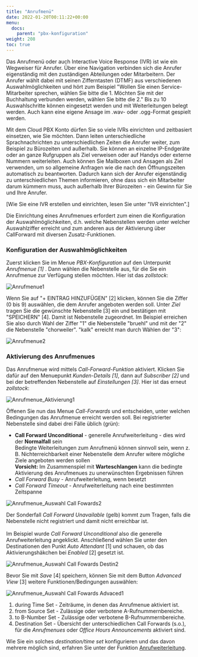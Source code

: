 ```yaml
---
title: "Anrufmenü"
date: 2022-01-20T00:11:22+00:00
menu:
  docs:
    parent: "pbx-konfiguration"
weight: 208
toc: true
---
```


Das Anrufmenü oder auch Interactive Voice Response (IVR) ist wie ein Wegweiser für Anrufer. Über eine Navigation verbinden sich die Anrufer eigenständig mit den zuständigen Abteilungen oder Mitarbeitern. Der Anrufer wählt dabei mit seinen Zifferntasten (DTMF) aus verschiedenen Auswahlmöglichkeiten und hört zum Beispiel "Wollen Sie einen Service-Mitarbeiter sprechen, wählen Sie bitte die 1. Möchten Sie mit der Buchhaltung verbunden werden, wählen Sie bitte die 2." Bis zu 10 Auswahlschritte können eingesetzt werden und mit Weiterleitungen belegt werden. Auch kann eine eigene Ansage im .wav- oder .ogg-Format gespielt werden.

Mit dem Cloud PBX Konto dürfen Sie so viele IVRs einrichten und zeitbasiert einsetzen, wie Sie möchten. Dann leiten unterschiedliche Sprachnachrichten zu unterschiedlichen Zeiten die Anrufer weiter, zum Beispiel zu Bürozeiten und außerhalb. Sie können an einzelne IP-Endgeräte oder an ganze Rufgruppen als Ziel verweisen oder auf Handys oder externe Nummern weiterleiten. Auch können Sie Mailboxen und Ansagen als Ziel verwenden, um so allgemeine Anfragen wie die nach den Öffnungszeiten automatisch zu beantworten. Dadurch kann sich der Anrufer eigenständig zu unterschiedlichen Themen informieren, ohne dass sich ein Mitarbeiter darum kümmern muss, auch außerhalb Ihrer Bürozeiten - ein Gewinn für Sie und Ihre Anrufer.

[Wie Sie eine IVR erstellen und einrichten, lesen Sie unter "IVR einrichten".]

Die Einrichtung eines Anrufmenues erfordert zum einen die Konfiguration der Auswahlmöglichkeiten, d.h. welche Nebenstellen werden unter welcher Auswahlziffer erreicht und zum anderen aus der Aktivierung über CallForward mit diversen Zusatz-Funktionen.

### Konfiguration der Auswahlmöglichkeiten

Zuerst klicken Sie im Menue *PBX-Konfiguration* auf den Unterpunkt *Anrufmenue [1]* . Dann wählen die Nebenstelle aus, für die Sie ein Anrufmenue zur Verfügung stellen möchten. Hier ist das *zollstock*: 

![Anrufmenue1](https://user-images.githubusercontent.com/98753538/160846360-54337494-1f96-4b50-80b8-d2e97e1faf83.jpg)

Wenn Sie auf "+ EINTRAG HINZUFÜGEN" [2] klicken, können Sie die Ziffer (0 bis 9) auswählen, die dem Anrufer angeboten werden soll. Unter *Ziel* tragen Sie die  gewünschte Nebenstelle [3] ein und bestätigen mit "SPEICHERN" [4]. Damit ist Nebenstelle zugeordnet. Im Beispiel erreichen Sie also durch Wahl der Ziffer "1" die Nebenstelle "bruehl" und mit der "2" die Nebenstelle "chorweiler". "kalk" erreicht man durch Wählen der "3":

![Anrufmenue2](https://user-images.githubusercontent.com/98753538/160850022-5ade644d-12c3-4450-856b-9f4c246edfa0.jpg)


### Aktivierung des Anrufmenues

Das Anrufmenue wird mittels *Call-Forward-Funktion* aktiviert. Klicken Sie dafür auf den Menuepunkt *Kunden-Details [1]*, dann auf *Subscriber [2]* und bei der betreffenden Nebenstelle auf *Einstellungen [3]*. Hier ist das erneut *zollstock*:

![Anrufmenue_Aktivierung1](https://user-images.githubusercontent.com/98753538/161692092-8885b079-3d9e-4b35-be48-31ad5b803f99.jpg)

Öffenen Sie nun das Menue *Call-Forwards* und entscheiden, unter welchen Bedingungen das Anrufmenue erreicht werden soll. Bei registrierter Nebenstelle sind dabei drei Fälle üblich (grün):

 * **Call Forward Unconditional** - generelle Anrufweiterleitung - dies wird der **Normalfall** sein <br>
 Bedingte Weiterleitungen zum Anrufmenü können sinnvoll sein, wenn z. B. Nichterreichbarkeit einer Nebenstelle dem Anrufer witere mögliche Ziele angeboten werden sollen <br>
 **Vorsicht:** Im Zusammenspiel mit **Warteschlangen** kann die bedingte Aktivierung des Anrufmenues zu unerwünschten Ergebnissen führen 
 * *Call Forward Busy* - Anrufweiterleitung, wenn besetzt
 * *Call Forward Timeout* - Anrufweiterleitung nach eine bestimmten Zeitspanne
  
 ![Anrufmenue_Auswahl Call Fowards2](https://user-images.githubusercontent.com/98753538/161062432-8a60e0e0-83ac-46ff-876a-e1bb67cc1e24.jpg)

Der Sonderfall *Call Forward Unavailable* (gelb) kommt zum Tragen, falls die Nebenstelle nicht registriert und damit nicht erreichbar ist. <br>
<br>
Im Beispiel wurde *Call Forward Unconditional* also die generelle Anrufweiterleitung angeklickt. Anschließend wählen Sie unter den Destinationen den Punkt *Auto Attendant* [1] und schauen, ob das Aktivierungshäkchen bei *Enabled* [2] gesetzt ist. 

![Anrufmenue_Auswahl Call Fowards Destin2](https://user-images.githubusercontent.com/98753538/161059358-8b507405-d193-409e-8dc7-7fb08781c4b5.jpg)

Bevor Sie mit *Save* [4] speichern, können Sie mit dem Button *Advanced View* [3] weitere Funktionen/Bedingungen auswählen:

![Anrufmenue_Auswahl Call Fowards Advaced1](https://user-images.githubusercontent.com/98753538/161068276-a0d06f14-d03e-4071-bc35-bc381239c6a8.jpg)

1. during Time Set - Zeiträume, in denen das Anrufmenue aktiviert ist.
2. from Source Set - Zulässige oder verbotene A-Rufnummernbereiche.
3. to B-Number Set - Zulässige oder verbotene B-Rufnummernbereiche.
4. Destination Set - Übersicht der unterschiedlichen Call Forwards (s.o.), für die *Anrufmenues* oder *Office Hours Announcements* aktiviert sind.

Wie Sie ein solches *destination/time set* konfigurieren und das davon mehrere möglich sind, erfahren Sie unter der Funktion [Anrufweiterleitung](https://cloudpbx-doku.netcologne.de/docs/funktionen/anrufweiterleitung/).
